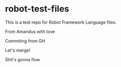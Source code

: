 # robot-test-files

This is a test repo for Robot Framework Language files.

From Amandus with love

Commiting from GH

Let's merge!

Shit's gonna flow
